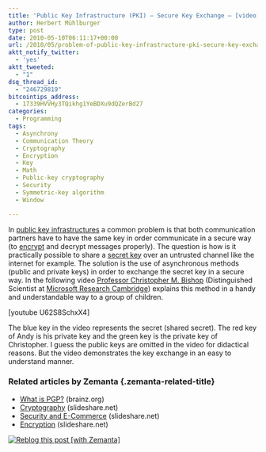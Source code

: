 ```yaml
---
title: 'Public Key Infrastructure (PKI) – Secure Key Exchange – [video]'
author: Herbert Mühlburger
type: post
date: 2010-05-10T06:11:17+00:00
url: /2010/05/problem-of-public-key-infrastructure-pki-secure-key-exchange-video/
aktt_notify_twitter:
  - 'yes'
aktt_tweeted:
  - "1"
dsq_thread_id:
  - "246729819"
bitcointips_address:
  - 17339HVVHy3TQikhg1YeBDXu9dQZerBd27
categories:
  - Programming
tags:
  - Asynchrony
  - Communication Theory
  - Cryptography
  - Encryption
  - Key
  - Math
  - Public-key cryptography
  - Security
  - Symmetric-key algorithm
  - Window

---
```

In <a title="Public Key Infrastructure (PKI)" href="http://en.wikipedia.org/wiki/Public_key_infrastructure" target="_blank"><span class="zem_slink">public key</span> infrastructures</a> a common problem is that both communication partners have to have the same key in order communicate in a secure way (to <a class="zem_slink" title="Encryption" rel="wikipedia" href="http://en.wikipedia.org/wiki/Encryption">encrypt</a> and decrypt messages properly). The question is how is it practically possible to share a <a class="zem_slink" title="Key (cryptography)" rel="wikipedia" href="http://en.wikipedia.org/wiki/Key_%28cryptography%29">secret key</a> over an untrusted channel like the internet for example. The solution is the use of asynchronous methods (public and private keys) in order to exchange the secret key in a secure way. In the following video <a title="Professor Christopher M. Bishop" href="http://research.microsoft.com/en-us/um/people/cmbishop/outreach.htm" target="_blank">Professor Christopher M. Bishop</a> (Distinguished Scientist at <a title="Microsoft Research Cambridge" href="http://research.microsoft.com/en-us/labs/cambridge/" target="_blank">Microsoft Research Cambridge</a>) explains this method in a handy and understandable way to a group of children.

[youtube U62S8SchxX4]

The blue key in the video represents the secret (shared secret). The red key of Andy is his private key and the green key is the private key of Christopher. I guess the public keys are omitted in the video for didactical reasons. But the video demonstrates the key exchange in an easy to understand manner.

### Related articles by Zemanta {.zemanta-related-title}

<ul class="zemanta-article-ul">
  <li class="zemanta-article-ul-li">
    <a href="http://brainz.org/what-pgp/">What is PGP?</a> (brainz.org)
  </li>
  <li class="zemanta-article-ul-li">
    <a href="http://www.slideshare.net/gadgetic/cryptography-3478686">Cryptography</a> (slideshare.net)
  </li>
  <li class="zemanta-article-ul-li">
    <a href="http://www.slideshare.net/techdude/security-and-ecommerce-3754074">Security and E-Commerce</a> (slideshare.net)
  </li>
  <li class="zemanta-article-ul-li">
    <a href="http://www.slideshare.net/techdude/encryption-3754062">Encryption</a> (slideshare.net)
  </li>
</ul>

<div class="zemanta-pixie">
  <a class="zemanta-pixie-a" title="Reblog this post [with Zemanta]" href="http://reblog.zemanta.com/zemified/751192a4-faf8-4d9c-8fed-347dad070246/"><img class="zemanta-pixie-img" src="http://img.zemanta.com/reblog_e.png?x-id=751192a4-faf8-4d9c-8fed-347dad070246" alt="Reblog this post [with Zemanta]" /></a><span class="zem-script more-related pretty-attribution"></span>
</div>